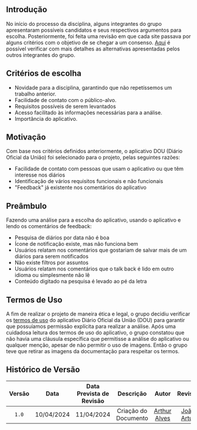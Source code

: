 ## Introdução
No início do processo da disciplina, alguns integrantes do grupo apresentaram possíveis candidatos e seus respectivos argumentos para escolha. Posteriormente, foi feita uma revisão em que cada site passava por alguns critérios com o objetivo de se chegar a um consenso. <a href="/planejamento/appsavaliados">Aqui</a> é possível verificar com mais detalhes as alternativas apresentadas pelos outros integrantes do grupo.

## Critérios de escolha
- Novidade para a disciplina, garantindo que não repetíssemos um trabalho anterior.
- Facilidade de contato com o público-alvo.
- Requisitos possíveis de serem levantados
- Acesso facilitado às informações necessárias para a análise.
- Importância do aplicativo.


## Motivação
Com base nos critérios definidos anteriormente, o aplicativo DOU (Diário Oficial da União) foi selecionado para o projeto, pelas seguintes razões:

- Facilidade de contato com pessoas que usam o aplicativo ou que têm interesse nos diários
- Identificação de vários requisitos funcionais e não funcionais
- "Feedback" já existente nos comentários do aplicativo


## Preâmbulo
Fazendo uma análise para a escolha do aplicativo, usando o aplicativo e lendo os comentários de feedback:

- Pesquisa de diários por data não é boa
- Ícone de notificação existe, mas não funciona bem
- Usuários relatam nos comentários que gostariam de salvar mais de um diários para serem notificados
- Não existe filtros por assuntos
- Usuários relatam nos comentários que o talk back é lido em outro idioma ou simplesmente não lê
- Conteúdo digitado na pesquisa é levado ao pé da letra

## Termos de Uso
A fim de realizar o projeto de maneira ética e legal, o grupo decidiu verificar os <a href="/termoDeUso/">termos de uso</a> do aplicativo Diário Oficial da União (DOU) para garantir que possuíamos permissão explícita para realizar a análise. Após uma cuidadosa leitura dos termos de uso do aplicativo, o grupo constatou que não havia uma cláusula específica que permitisse a análise do aplicativo ou qualquer menção, apesar de não permitir o uso de imagens. Então o grupo teve que retirar as imagens da documentação para respeitar os termos.

## <a>Histórico de Versão</a>
|Versão|Data|Data Prevista de Revisão|Descrição|Autor|Revisor|
| :------: | :----------: |:-----------: | :-----------: | :---------: |:---------: |
|`1.0`| 10/04/2024 | 11/04/2024 |Criação do Documento | [Arthur Alves](https://github.com/Arthrok) |[João Artur](https://github.com/joao-artl)|